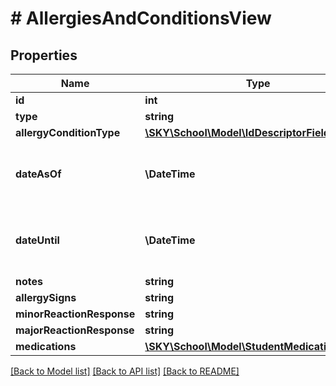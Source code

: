 # # AllergiesAndConditionsView

## Properties

Name | Type | Description | Notes
------------ | ------------- | ------------- | -------------
**id** | **int** | The ID of student medical allergy/conditon | [optional]
**type** | **string** | Medical type | [optional]
**allergyConditionType** | [**\SKY\School\Model\IdDescriptorField**](IdDescriptorField.md) |  | [optional]
**dateAsOf** | **\DateTime** | The date the allergy or condition began. Use format ...  Uses &lt;a href&#x3D;\&quot;https://tools.ietf.org/html/rfc3339\&quot; target&#x3D;\&quot;_blank\&quot;&gt;ISO-8601&lt;/a&gt; format: &#x60;&#x60;&#x60;2022-01-20T16:30:00-05:00&#x60;&#x60;&#x60; | [optional]
**dateUntil** | **\DateTime** | The date the allergy or condition ended. Use format ...  Uses &lt;a href&#x3D;\&quot;https://tools.ietf.org/html/rfc3339\&quot; target&#x3D;\&quot;_blank\&quot;&gt;ISO-8601&lt;/a&gt; format: &#x60;&#x60;&#x60;2022-01-20T16:30:00-05:00&#x60;&#x60;&#x60; | [optional]
**notes** | **string** | The notes for a allergy/condition | [optional]
**allergySigns** | **string** | The signs of an allergic reaction | [optional]
**minorReactionResponse** | **string** | The response for a minor allergic reaction | [optional]
**majorReactionResponse** | **string** | The response for a major allergic reaction | [optional]
**medications** | [**\SKY\School\Model\StudentMedicationRead[]**](StudentMedicationRead.md) | Collection of medicines | [optional]

[[Back to Model list]](../../README.md#models) [[Back to API list]](../../README.md#endpoints) [[Back to README]](../../README.md)
